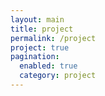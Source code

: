 ```yaml
---
layout: main
title: project
permalink: /project
project: true
pagination:
  enabled: true
  category: project
---
```


